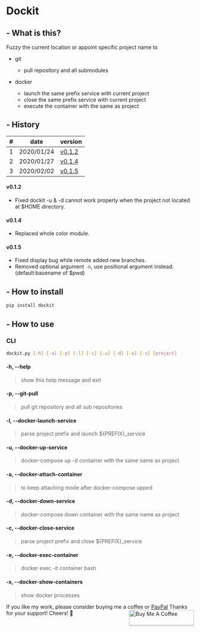 # Dockit
## - What is this?
Fuzzy the current location or appoint specific project name to
- git
  + pull repository and all submodules

- docker
  + launch the same prefix service with current project
  + close the same prefix service with current project
  + execute the container with the same as project

## - History

|#|      date|                                            version|
|-|----------|---------------------------------------------------|
|1|2020/01/24| [v0.1.2](https://github.com/Ron-Chang/dockit#v012)|
|2|2020/01/27| [v0.1.4](https://github.com/Ron-Chang/dockit#v014)|
|3|2020/02/02| [v0.1.5](https://github.com/Ron-Chang/dockit#v015)|

#### v0.1.2
- Fixed dockit -u & -d cannot work properly when the project not located at $HOME directory.
#### v0.1.4
- Replaced whole color module.
#### v0.1.5
- Fixed display bug while remote added new branches.
- Removed optional argument `-n`, use positional argument instead.(default:basename of $pwd)

## - How to install
```bash
pip install dockit
```

## - How to use

### CLI

```bash
dockit.py [-h] [-a] [-p] [-l] [-c] [-u] [-d] [-e] [-s] [project]
```

#### -h, --help
> show this help message and exit

#### -p, --git-pull
> pull git repository and all sub repositories

#### -l, --docker-launch-service
> parse project prefix and launch ${PREFIX}_service

#### -u, --docker-up-service
> docker-compose up -d container with the same name as project

#### -a, --docker-attach-container
> to keep attaching mode after docker-compose upped

#### -d, --docker-down-service
> docker-compose down container with the same name as project

#### -c, --docker-close-service
> parse project prefix and close ${PREFIX}_service

#### -e, --docker-exec-container
> docker exec -it container bash

#### -s, --docker-show-containers
> show docker processes

If you like my work, please consider buying me a coffee or [PayPal](https://paypal.me/RonDevStudio?locale.x=zh_TW)
Thanks for your support! Cheers! 🎉
<a href="https://www.buymeacoffee.com/ronchang" target="_blank"><img src="https://www.buymeacoffee.com/assets/img/custom_images/orange_img.png" alt="Buy Me A Coffee" style="height: 41px !important;width: 174px !important;box-shadow: 0px 3px 2px 0px rgba(190, 190, 190, 0.5) !important;-webkit-box-shadow: 0px 3px 2px 0px rgba(190, 190, 190, 0.5) !important;" align="right"></a>
